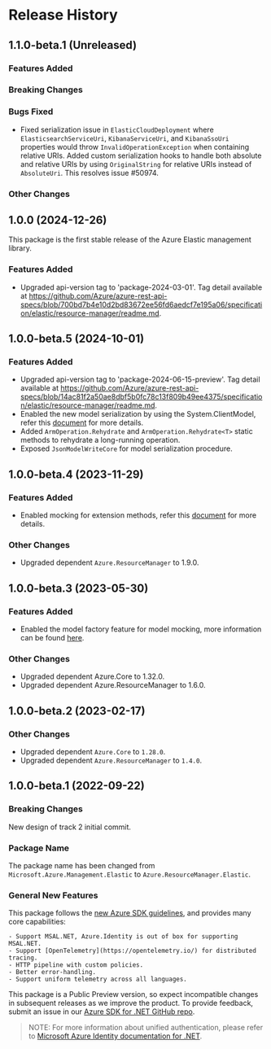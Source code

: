 # Release History

## 1.1.0-beta.1 (Unreleased)

### Features Added

### Breaking Changes

### Bugs Fixed

- Fixed serialization issue in `ElasticCloudDeployment` where `ElasticsearchServiceUri`, `KibanaServiceUri`, and `KibanaSsoUri` properties would throw `InvalidOperationException` when containing relative URIs. Added custom serialization hooks to handle both absolute and relative URIs by using `OriginalString` for relative URIs instead of `AbsoluteUri`. This resolves issue #50974.

### Other Changes

## 1.0.0 (2024-12-26)

This package is the first stable release of the Azure Elastic management library.

### Features Added

- Upgraded api-version tag to 'package-2024-03-01'. Tag detail available at https://github.com/Azure/azure-rest-api-specs/blob/700bd7b4e10d2bd83672ee56fd6aedcf7e195a06/specification/elastic/resource-manager/readme.md.

## 1.0.0-beta.5 (2024-10-01)

### Features Added

- Upgraded api-version tag to 'package-2024-06-15-preview'. Tag detail available at https://github.com/Azure/azure-rest-api-specs/blob/14ac81f2a50ae8dbf5b0fc78c13f809b49ee4375/specification/elastic/resource-manager/readme.md.
- Enabled the new model serialization by using the System.ClientModel, refer this [document](https://aka.ms/azsdk/net/mrw) for more details.
- Added `ArmOperation.Rehydrate` and `ArmOperation.Rehydrate<T>` static methods to rehydrate a long-running operation.
- Exposed `JsonModelWriteCore` for model serialization procedure.

## 1.0.0-beta.4 (2023-11-29)

### Features Added

- Enabled mocking for extension methods, refer this [document](https://aka.ms/azsdk/net/mocking) for more details.

### Other Changes

- Upgraded dependent `Azure.ResourceManager` to 1.9.0.

## 1.0.0-beta.3 (2023-05-30)

### Features Added

- Enabled the model factory feature for model mocking, more information can be found [here](https://azure.github.io/azure-sdk/dotnet_introduction.html#dotnet-mocking-factory-builder).

### Other Changes

- Upgraded dependent Azure.Core to 1.32.0.
- Upgraded dependent Azure.ResourceManager to 1.6.0.

## 1.0.0-beta.2 (2023-02-17)

### Other Changes

- Upgraded dependent `Azure.Core` to `1.28.0`.
- Upgraded dependent `Azure.ResourceManager` to `1.4.0`.

## 1.0.0-beta.1 (2022-09-22)

### Breaking Changes

New design of track 2 initial commit.

### Package Name

The package name has been changed from `Microsoft.Azure.Management.Elastic` to `Azure.ResourceManager.Elastic`.

### General New Features

This package follows the [new Azure SDK guidelines](https://azure.github.io/azure-sdk/general_introduction.html), and provides many core capabilities:

    - Support MSAL.NET, Azure.Identity is out of box for supporting MSAL.NET.
    - Support [OpenTelemetry](https://opentelemetry.io/) for distributed tracing.
    - HTTP pipeline with custom policies.
    - Better error-handling.
    - Support uniform telemetry across all languages.

This package is a Public Preview version, so expect incompatible changes in subsequent releases as we improve the product. To provide feedback, submit an issue in our [Azure SDK for .NET GitHub repo](https://github.com/Azure/azure-sdk-for-net/issues).

> NOTE: For more information about unified authentication, please refer to [Microsoft Azure Identity documentation for .NET](https://learn.microsoft.com/dotnet/api/overview/azure/identity-readme?view=azure-dotnet).
